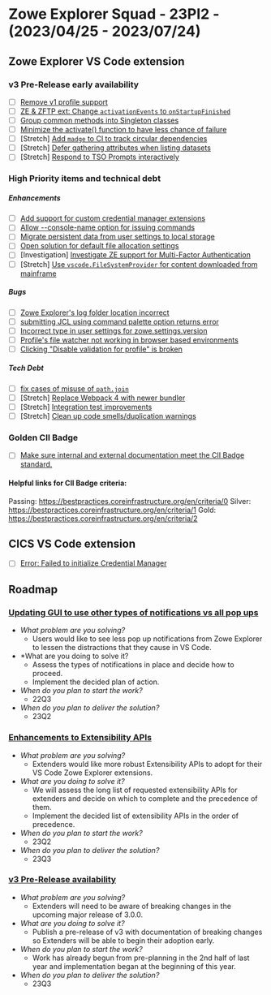# Zowe Explorer Squad - 23PI2 - (2023/04/25 - 2023/07/24)

## Zowe Explorer VS Code extension

### v3 Pre-Release early availability

- [ ] [Remove v1 profile support](https://github.com/zowe/vscode-extension-for-zowe/issues/2072)
- [ ] [ZE & ZFTP ext: Change `activationEvents` to `onStartupFinished`](https://github.com/zowe/vscode-extension-for-zowe/issues/1910)
- [ ] [Group common methods into Singleton classes](https://github.com/zowe/vscode-extension-for-zowe/issues/2109)
- [ ] [Minimize the activate() function to have less chance of failure](https://github.com/zowe/vscode-extension-for-zowe/issues/1985)
- [ ] [Stretch] [Add `madge` to CI to track circular dependencies](https://github.com/zowe/vscode-extension-for-zowe/issues/2148)
- [ ] [Stretch] [Defer gathering attributes when listing datasets](https://github.com/zowe/vscode-extension-for-zowe/issues/2078)
- [ ] [Stretch] [Respond to TSO Prompts interactively](https://github.com/zowe/vscode-extension-for-zowe/issues/2077)

### High Priority items and technical debt 

##### *Enhancements*

- [ ] [Add support for custom credential manager extensions](https://github.com/zowe/vscode-extension-for-zowe/issues/2212)
- [ ] [Allow --console-name option for issuing commands](https://github.com/zowe/vscode-extension-for-zowe/issues/1667)
- [ ] [Migrate persistent data from user settings to local storage](https://github.com/zowe/vscode-extension-for-zowe/issues/2208)
- [ ] [Open solution for default file allocation settings](https://github.com/zowe/vscode-extension-for-zowe/issues/1425)
- [ ] [Investigation] [Investigate ZE support for Multi-Factor Authentication](https://github.com/zowe/vscode-extension-for-zowe/issues/2210)
- [ ] [Stretch] [Use `vscode.FileSystemProvider` for content downloaded from mainframe](https://github.com/zowe/vscode-extension-for-zowe/issues/2207)

##### *Bugs*

- [ ] [Zowe Explorer's log folder location incorrect](https://github.com/zowe/vscode-extension-for-zowe/issues/1926)
- [ ] [submitting JCL using command palette option returns error](https://github.com/zowe/vscode-extension-for-zowe/issues/1625)
- [ ] [Incorrect type in user settings for zowe.settings.version](https://github.com/zowe/vscode-extension-for-zowe/issues/2166)
- [ ] [Profile's file watcher not working in browser based environments](https://github.com/zowe/vscode-extension-for-zowe/issues/2211)
- [ ] [Clicking "Disable validation for profile" is broken](https://github.com/zowe/vscode-extension-for-zowe/issues/1897)

##### *Tech Debt*

- [ ] [fix cases of misuse of `path.join`](https://github.com/zowe/vscode-extension-for-zowe/issues/2172)
- [ ] [Stretch] [Replace Webpack 4 with newer bundler](https://github.com/zowe/vscode-extension-for-zowe/issues/2214)
- [ ] [Stretch] [Integration test improvements](https://github.com/zowe/vscode-extension-for-zowe/issues/2103)
- [ ] [Stretch] [Clean up code smells/duplication warnings](https://github.com/zowe/vscode-extension-for-zowe/issues/2063)

### Golden CII Badge

- [ ] [Make sure internal and external documentation meet the CII Badge standard.](https://github.com/zowe/vscode-extension-for-zowe/issues/1966)

#### Helpful links for CII Badge criteria:
Passing: https://bestpractices.coreinfrastructure.org/en/criteria/0
Silver: https://bestpractices.coreinfrastructure.org/en/criteria/1
Gold: https://bestpractices.coreinfrastructure.org/en/criteria/2

## CICS VS Code extension

- [ ] [Error: Failed to initialize Credential Manager](https://github.com/zowe/vscode-extension-for-cics/issues/324)

## Roadmap

### [Updating GUI to use other types of notifications vs all pop ups](https://github.com/zowe/vscode-extension-for-zowe/issues/1517)

- *What problem are you solving?*
  - Users would like to see less pop up notifications from Zowe Explorer to lessen the distractions that they cause in VS Code.
- *What are you doing to solve it?
  - Assess the types of notifications in place and decide how to proceed.
  - Implement the decided plan of action.
- *When do you plan to start the work?*
  - 22Q3
- *When do you plan to deliver the solution?*
  - 23Q2

### [Enhancements to Extensibility APIs](https://github.com/zowe/vscode-extension-for-zowe/issues/1791)

- *What problem are you solving?*
  - Extenders would like more robust Extensibility APIs to adopt for their VS Code Zowe Explorer extensions.
- *What are you doing to solve it?*
  - We will assess the long list of requested extensibility APIs for extenders and decide on which to complete and the precedence of them.
  - Implement the decided list of extensibility APIs in the order of precedence.
- *When do you plan to start the work?*
  - 23Q2
- *When do you plan to deliver the solution?*
  - 23Q3 

### [v3 Pre-Release availability](https://github.com/zowe/vscode-extension-for-zowe/issues/2070)

- *What problem are you solving?*
  - Extenders will need to be aware of breaking changes in the upcoming major release of 3.0.0.
- *What are you doing to solve it?*
  - Publish a pre-release of v3 with documentation of breaking changes so Extenders will be able to begin their adoption early.
- *When do you plan to start the work?*
  - Work has already begun from pre-planning in the 2nd half of last year and implementation began at the beginning of this year.
- *When do you plan to deliver the solution?*
  - 23Q3 
